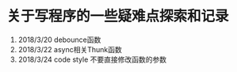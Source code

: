 # 关于写程序的一些疑难点探索和记录

1. 2018/3/20 debounce函数
2. 2018/3/22 async相关Thunk函数
3. 2018/3/24 code style 不要直接修改函数的参数